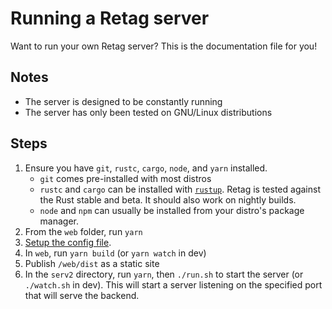 # Running a Retag server

Want to run your own Retag server? This is the documentation file for you!

## Notes
- The server is designed to be constantly running
- The server has only been tested on GNU/Linux distributions

## Steps
1. Ensure you have `git`, `rustc`, `cargo`, `node`, and `yarn` installed.
    - `git` comes pre-installed with most distros
    - `rustc` and `cargo` can be installed with [`rustup`](https://rustup.rs/). Retag is tested against the Rust stable and beta. It should also work on nightly builds.
    - `node` and `npm` can usually be installed from your distro's package manager.
2. From the `web` folder, run `yarn`
3. [Setup the config file](/docs/config.md).
4. In `web`, run `yarn build` (or `yarn watch` in dev)
5. Publish `/web/dist` as a static site
6. In the `serv2` directory, run `yarn`, then `./run.sh` to start the server (or `./watch.sh` in dev). This will start a server listening on the specified port that will serve the backend. 
